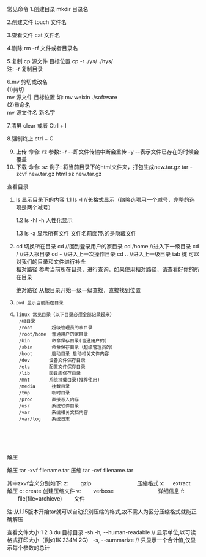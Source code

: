 常见命令
1.创建目录
    mkdir 目录名
 
2.创建文件
    touch 文件名
 
3.查看文件
    cat 文件名
 
4.删除
    rm -rf 文件或者目录名
 
5.复制
    cp 源文件 目标位置 
    cp -r  ./ys/ ./hys/             
    注: -r 复制目录
 
6.mv 剪切或改名         
    (1)剪切                
        mv 源文件 目标位置
        如: mv weixin ./software            
    (2)重命名               
        mv 源文件名 新名字
 
7.清屏
    clear 或者 Ctrl + l
 
8.强制终止
    ctrl + C
 
9. 上传
    命令:
        rz
    参数:
        -r --即文件传输中断会重传
        -y --表示文件已存在的时候会覆盖
10. 下载
    命令:
        sz
    例子: 将当前目录下的html文件夹，打包生成new.tar.gz
        tar -zcvf new.tar.gz html
        sz new.tar.gz
 

查看目录
1.    ls      显示目录下的内容
        1.1 ls -l  //长格式显示（缩略选项用一个减号，完整的选项是两个减号）
 
        1.2 ls -hl -h 人性化显示
 
        1.3 ls -a 显示所有文件
            文件名前面带.的是隐藏文件
  
2.    cd     切换所在目录
        cd      //回到登录用户的家目录
        cd /home //进入下一级目录
        cd /    //进入根目录
        cd -    //进入上一次操作目录
        cd ..   //进入上一级目录
        tab 键 可以对我们的目录和文件进行补全      
        相对路径
            参考当前所在目录，进行查询，如果使用相对路径，请查看好你的所在目录
 
        绝对路径
            从根目录开始一级一级查找，直接找到位置
 
 
3.     pwd 显示当前所在目录
 
4.     linux 常见目录（以下目录必须全部记录起来）
        /根目录
        /root       超级管理员的家目录
        /root/home  普通用户的家目录
        /bin        命令保存目录(普通用户的)
        /sbin       命令保存目录（超级管理员的）
        /boot       启动目录 启动相关文件内容
        /dev       设备文件保存目录
        /etc       配置文件保存目录
        /lib       函数库保存目录
        /mnt       系统挂载目录(推荐使用)
        /media      挂载目录
        /tmp        临时目录
        /proc       直接写入内存
        /usr        系统软件目录
        /var        系统相关文档内容
        /var/log    系统日志   
　　

　

解压

解压
    tar -xvf filename.tar
压缩
    tar -cvf filename.tar
 
其中zxvf含义分别如下:
z: 　　gzip  　　　　　　　　    压缩格式
x: 　  extract　　　　　　　　   解压
c:    create                  创建压缩文件
v:　　 verbose　　　　　　　　   详细信息
f: 　　file(file=archieve)　　 文件
 
注:从1.15版本开始tar就可以自动识别压缩的格式,故不需人为区分压缩格式就能正确解压
 

查看文件大小
1
2
3
du 目标目录 -sh
    -h, --human-readable  // 显示单位,以可读格式打印大小（例如1K 234M 2G）
    -s, --summarize       // 只显示一个合计值,仅显示每个参数的总计